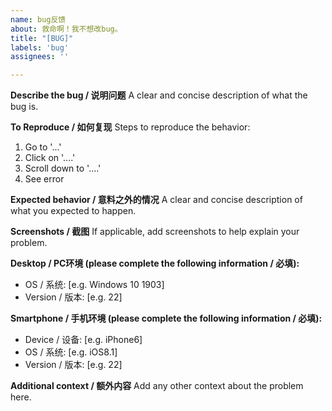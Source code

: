 ```yaml
---
name: bug反馈
about: 救命啊！我不想改bug。
title: "[BUG]"
labels: 'bug'
assignees: ''

---
```


**Describe the bug / 说明问题**
A clear and concise description of what the bug is.

**To Reproduce / 如何复现**
Steps to reproduce the behavior:
1. Go to '...'
2. Click on '....'
3. Scroll down to '....'
4. See error

**Expected behavior / 意料之外的情况**
A clear and concise description of what you expected to happen.

**Screenshots / 截图**
If applicable, add screenshots to help explain your problem.

**Desktop / PC环境 (please complete the following information / 必填):**
 - OS / 系统: [e.g. Windows 10 1903]
 - Version / 版本: [e.g. 22]

**Smartphone / 手机环境 (please complete the following information / 必填):**
 - Device / 设备: [e.g. iPhone6]
 - OS / 系统: [e.g. iOS8.1]
 - Version / 版本: [e.g. 22]

**Additional context / 额外内容**
Add any other context about the problem here.
